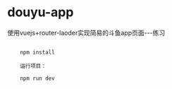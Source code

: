 # douyu-app
使用vuejs+router-laoder实现简易的斗鱼app页面---练习

``` 进入项目，下载依赖：

    npm install

    运行项目：

    npm run dev
```
